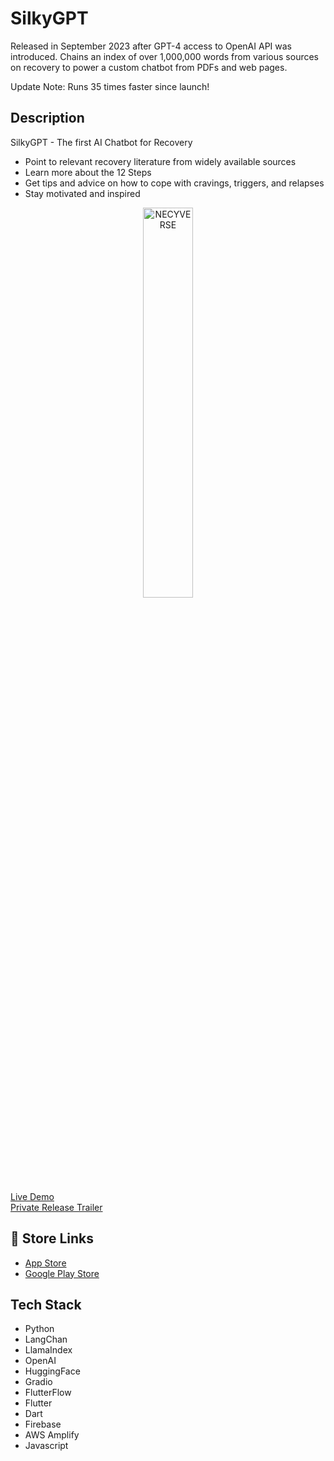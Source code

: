 
# SilkyGPT

Released in September 2023 after GPT-4 access to OpenAI API was introduced. Chains an index of over 1,000,000 words from various sources on recovery to power a custom chatbot from PDFs and web pages.

Update Note: Runs 35 times faster since launch!

## Description
SilkyGPT - The first AI Chatbot for Recovery

- Point to relevant recovery literature from widely available sources
- Learn more about the 12 Steps
- Get tips and advice on how to cope with cravings, triggers, and relapses
- Stay motivated and inspired

<p align="center">
<img src="https://github.com/mkostandin/silkygpt-flutter-app/blob/main/silky-github-vertical.gif" style="display:block;margin:auto;" alt="NECYVERSE" width="40%"/>
</p>

<a href="http://daftmonk-silkygpt-nh-bid.hf.space/" target="_blank">Live Demo</a> <br>
<a href="https://www.youtube.com/watch?v=CueiutuPrgE" target="_blank">Private Release Trailer</a>

## 🔗 Store Links
- [App Store](https://apps.apple.com/us/app/silky-by-nh-bid/id6464329743)
- [Google Play Store](https://play.google.com/store/apps/details?id=org.silkygptnhbid.www)

## Tech Stack

- Python
- LangChan
- LlamaIndex
- OpenAI
- HuggingFace
- Gradio
- FlutterFlow
- Flutter
- Dart
- Firebase
- AWS Amplify
- Javascript
